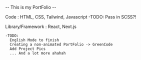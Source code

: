 -- This is my PortFolio --

Code : HTML, CSS, Tailwind, Javascript
    -TODO: Pass in SCSS?!

Library/Framework : React, Next.js



    -TODO:
      English Mode to finish
      Creating a non-animated PortFolio -> GreenCode
      Add Project Pics
      ... And a lot more ahahah
